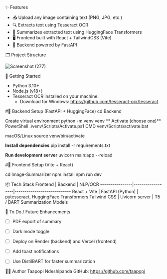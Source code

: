 ✨ Features
- 📤 Upload any image containing text (PNG, JPG, etc.)
- 🔍 Extracts text using Tesseract OCR
- 🧠 Summarizes extracted text using HuggingFace Transformers
- 🖥️ Frontend built with React + TailwindCSS (Vite)
- 🚀 Backend powered by FastAPI

🗂️ Project Structure

![Screenshot (277)](https://github.com/user-attachments/assets/44fef2f1-5bbb-44bf-9c01-c6f77e69ed35)


🚀 Getting Started
- Python 3.10+
- Node.js (v18+)
- Tesseract OCR installed on your machine:
  - Download for Windows: https://github.com/tesseract-ocr/tesseract

#🔧 Backend Setup (FastAPI + HuggingFace)
cd Backend

Create virtual environment
python -m venv venv
**
Activate (choose one)**
PowerShell
.\venv\Scripts\Activate.ps1
CMD
venv\Scripts\activate.bat

macOS/Linux
source venv/bin/activate

**Install dependencies**
pip install -r requirements.txt

**Run development server**
uvicorn main:app --reload

#🎨 Frontend Setup (Vite + React)

cd Image-Summarizer
npm install
npm run dev

📦 Tech Stack
Frontend        | Backend          | NLP/OCR
----------------|------------------|----------------------------
React + Vite    | FastAPI (Python) | pytesseract, HuggingFace Transformers
Tailwind CSS    | Uvicorn server   | T5 / BART Summarization Models


📌 To Do / Future Enhancements
- [ ] PDF export of summary
- [ ] Dark mode toggle
- [ ] Deploy on Render (backend) and Vercel (frontend)
- [ ] Add toast notifications
- [ ] Use DistilBART for faster summarization



🧑‍💻 Author
Taapopi Ndeshipanda
GitHub: https://github.com/taapopi
